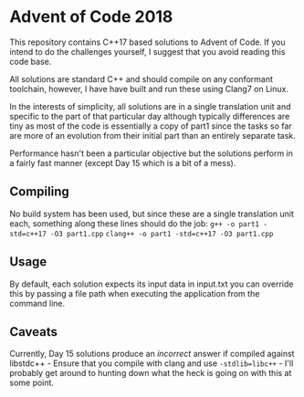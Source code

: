 # Advent of Code 2018

This repository contains C++17 based solutions to Advent of Code. If you intend to do the challenges yourself, I suggest that you avoid reading this code base.

All solutions are standard C++ and should compile on any conformant toolchain, however, I have have built and run these using Clang7 on Linux.

In the interests of simplicity, all solutions are in a single translation unit and specific to the part of that particular day although typically differences are tiny as most of the code is essentially a copy of part1 since the tasks so far are more of an evolution from their initial part than an entirely separate task.

Performance hasn't been a particular objective but the solutions perform in a fairly fast manner (except Day 15 which is a bit of a mess).

## Compiling
No build system has been used, but since these are a single translation unit each, something along these lines should do the job:
`g++ -o part1 -std=c++17 -O3 part1.cpp`
`clang++ -o part1 -std=c++17 -O3 part1.cpp`

## Usage

By default, each solution expects its input data in input.txt you can override this by passing a file path when executing the application from the command line.

## Caveats

Currently, Day 15 solutions produce an *incorrect* answer if compiled against libstdc++ - Ensure that you compile with clang and use `-stdlib=libc++` - I'll probably get around to hunting down what the heck is going on with this at some point.
